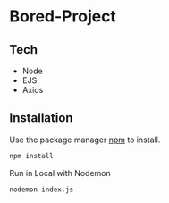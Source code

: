 # Bored-Project
## Tech

- Node
- EJS
- Axios


## Installation

Use the package manager [npm](https://www.npmjs.com/) to install.

```bash
npm install
```
Run in Local with Nodemon

```
nodemon index.js
```

